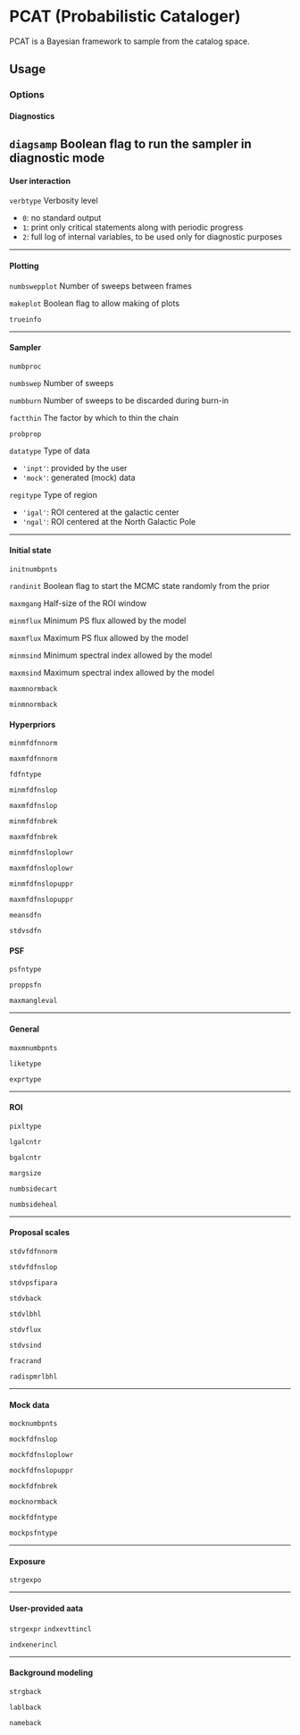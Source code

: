 # PCAT (Probabilistic Cataloger)

PCAT is a Bayesian framework to sample from the catalog space. 

## Usage

### Options
#### Diagnostics
`diagsamp`
Boolean flag to run the sampler in diagnostic mode
---
#### User interaction
`verbtype`
Verbosity level
- `0`: no standard output
- `1`: print only critical statements along with periodic progress
- `2`: full log of internal variables, to be used only for diagnostic purposes

---
#### Plotting
`numbswepplot`
Number of sweeps between frames

`makeplot`
Boolean flag to allow making of plots

`trueinfo`

---
#### Sampler

`numbproc`

`numbswep`
Number of sweeps

`numbburn`
Number of sweeps to be discarded during burn-in
         
`factthin`
The factor by which to thin the chain

`probprop`

`datatype`
Type of data
- `'inpt'`: provided by the user
- `'mock'`: generated (mock) data

`regitype`
Type of region
- `'igal'`: ROI centered at the galactic center
- `'ngal'`: ROI centered at the North Galactic Pole


---
#### Initial state
`initnumbpnts`

`randinit`
Boolean flag to start the MCMC state randomly from the prior

`maxmgang`
Half-size of the ROI window

`minmflux`
Minimum PS flux allowed by the model

`maxmflux`
Maximum PS flux allowed by the model

`minmsind`
Minimum spectral index allowed by the model

`maxmsind`
Maximum spectral index allowed by the model

`maxmnormback`

`minmnormback`

#### Hyperpriors
`minmfdfnnorm`

`maxmfdfnnorm`

`fdfntype`

`minmfdfnslop`

`maxmfdfnslop`

`minmfdfnbrek`

`maxmfdfnbrek`

`minmfdfnsloplowr`

`maxmfdfnsloplowr`

`minmfdfnslopuppr`

`maxmfdfnslopuppr`

`meansdfn`

`stdvsdfn`

#### PSF
`psfntype`

`proppsfn`

`maxmangleval`

---
#### General
`maxmnumbpnts`

`liketype`

`exprtype`

---
#### ROI
`pixltype`

`lgalcntr`

`bgalcntr`

`margsize`

`numbsidecart`

`numbsideheal`

---
#### Proposal scales
`stdvfdfnnorm`

`stdvfdfnslop`

`stdvpsfipara`

`stdvback`

`stdvlbhl`

`stdvflux`

`stdvsind`

`fracrand`

`radispmrlbhl`

---
#### Mock data
`mocknumbpnts`

`mockfdfnslop`

`mockfdfnsloplowr`

`mockfdfnslopuppr`

`mockfdfnbrek`

`mocknormback`

`mockfdfntype`

`mockpsfntype`

---
#### Exposure
`strgexpo`

---
#### User-provided aata
`strgexpr`
`indxevttincl`

`indxenerincl`


---
#### Background modeling
`strgback`

`lablback`

`nameback`

